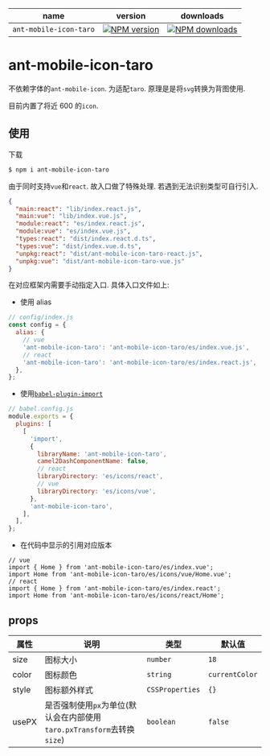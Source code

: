 | name                   | version                      | downloads                      |
| ---------------------- | ---------------------------- | ------------------------------ |
| `ant-mobile-icon-taro` | [![NPM version][image-1]][1] | [![NPM downloads][image-2]][2] |

# ant-mobile-icon-taro

不依赖字体的`ant-mobile-icon`. 为适配`taro`. 原理是是将`svg`转换为背图使用.

目前内置了将近 600 的`icon`.

## 使用

下载

```bash
$ npm i ant-mobile-icon-taro
```

由于同时支持`vue`和`react`. 故入口做了特殊处理. 若遇到无法识别类型可自行引入.

```json
{
  "main:react": "lib/index.react.js",
  "main:vue": "lib/index.vue.js",
  "module:react": "es/index.react.js",
  "module:vue": "es/index.vue.js",
  "types:react": "dist/index.react.d.ts",
  "types:vue": "dist/index.vue.d.ts",
  "unpkg:react": "dist/ant-mobile-icon-taro-react.js",
  "unpkg:vue": "dist/ant-mobile-icon-taro-vue.js"
}
```

在对应框架内需要手动指定入口. 具体入口文件如上:

- 使用 alias

```js
// config/index.js
const config = {
  alias: {
    // vue
    'ant-mobile-icon-taro': 'ant-mobile-icon-taro/es/index.vue.js',
    // react
    'ant-mobile-icon-taro': 'ant-mobile-icon-taro/es/index.react.js',
  },
};
```

- 使用[`babel-plugin-import`](https://github.com/ant-design/babel-plugin-import)

```js
// babel.config.js
module.exports = {
  plugins: [
    [
      'import',
      {
        libraryName: 'ant-mobile-icon-taro',
        camel2DashComponentName: false,
        // react
        libraryDirectory: 'es/icons/react',
        // vue
        libraryDirectory: 'es/icons/vue',
      },
      'ant-mobile-icon-taro',
    ],
  ],
};
```

- 在代码中显示的引用对应版本

```tsx
// vue
import { Home } from 'ant-mobile-icon-taro/es/index.vue';
import Home from 'ant-mobile-icon-taro/es/icons/vue/Home.vue';
// react
import { Home } from 'ant-mobile-icon-taro/es/index.react';
import Home from 'ant-mobile-icon-taro/es/icons/react/Home';
```

## props

| 属性  | 说明                                                                   | 类型            | 默认值         |
| ----- | ---------------------------------------------------------------------- | --------------- | -------------- |
| size  | 图标大小                                                               | `number`        | `18`           |
| color | 图标颜色                                                               | `string`        | `currentColor` |
| style | 图标额外样式                                                           | `CSSProperties` | `{}`           |
| usePX | 是否强制使用`px`为单位(默认会在内部使用`taro.pxTransform`去转换`size`) | `boolean`       | `false`        |

[1]: https://www.npmjs.com/package/ant-mobile-icon-taro
[2]: https://npmjs.org/package/ant-mobile-icon-taro
[image-1]: https://img.shields.io/npm/v/ant-mobile-icon-taro.svg?style=flat
[image-2]: https://img.shields.io/npm/dm/ant-mobile-icon-taro.svg?style=flat
